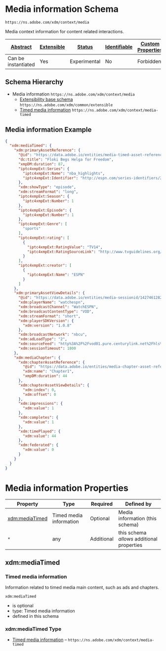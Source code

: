 
# Media information Schema

```
https://ns.adobe.com/xdm/context/media
```

Media context information for content related interactions.

| [Abstract](../../abstract.md) | [Extensible](../../extensions.md) | [Status](../../status.md) | [Identifiable](../../id.md) | [Custom Properties](../../extensions.md) | [Additional Properties](../../extensions.md) | Defined In |
|-------------------------------|-----------------------------------|---------------------------|-----------------------------|------------------------------------------|----------------------------------------------|------------|
| Can be instantiated | Yes | Experimental | No | Forbidden | Permitted | [context/media.schema.json](context/media.schema.json) |
## Schema Hierarchy

* Media information `https://ns.adobe.com/xdm/context/media`
  * [Extensibility base schema](../common/extensible.schema.md) `https://ns.adobe.com/xdm/common/extensible`
  * [Timed media information](media-timed.schema.md) `https://ns.adobe.com/xdm/context/media-timed`


## Media information Example
```json
{
  "xdm:mediaTimed": {
    "xdm:primaryAssetReference": {
      "@id": "https://data.adobe.io/entities/media-timed-asset-reference/15234430",
      "dc:title": "Floki Begs Helga for Freedom",
      "xmpDM:duration": 87,
      "iptc4xmpExt:Series": {
        "iptc4xmpExt:Name": "nba_highlights",
        "iptc4xmpExt:Identifier": "http://espn.com/series-identifiers/2613953"
      },
      "xdm:showType": "episode",
      "xdm:streamFormat": "long",
      "iptc4xmpExt:Season": {
        "iptc4xmpExt:Number": 1
      },
      "iptc4xmpExt:Episode": {
        "iptc4xmpExt:Number": 1
      },
      "iptc4xmpExt:Genre": [
        "sports"
      ],
      "iptc4xmpExt:rating": [
        {
          "iptc4xmpExt:RatingValue": "TV14",
          "iptc4xmpExt:RatingSourceLink": "http://www.tvguidelines.org/ratings.htm"
        }
      ],
      "iptc4xmpExt:creator": [
        {
          "iptc4xmpExt:Name": "ESPN"
        }
      ]
    },
    "xdm:primaryAssetViewDetails": {
      "@id": "https://data.adobe.io/entities/media-sessionid/1427461282884250114230",
      "xdm:playerName": "watchespn",
      "xdm:broadcastChannel": "WatchESPN",
      "xdm:broadcastContentType": "VOD",
      "xdm:streamFormat": "short",
      "xdm:playerSDKVersion": {
        "xdm:version": "1.0.8"
      },
      "xdm:broadcastNetwork": "nbcu",
      "xdm:adLoadType": "2",
      "xdm:sourceFeed": "http%3A%2F%2Fvod01.pure.centurylink.net%2Fhls%2Fvu%2F9083406%2FVUBX0280890106690980_38_3_M_HD.m3u8",
      "xdm:sessionTimeout": 1800
    },
    "xdm:mediaChapter": {
      "xdm:chapterAssetReference": {
        "@id": "https://data.adobe.io/entities/media-chapter-asset-reference/2144511",
        "xdm:name": "Chapter1",
        "xmpDM:duration": 44
      },
      "xdm:chapterAssetViewDetails": {
        "xdm:index": 0,
        "xdm:offset": 0
      },
      "xdm:impressions": {
        "xdm:value": 1
      },
      "xdm:completes": {
        "xdm:value": 1
      },
      "xdm:timePlayed": {
        "xdm:value": 44
      },
      "xdm:federated": {
        "xdm:value": 0
      }
    }
  }
}
```

# Media information Properties

| Property | Type | Required | Defined by |
|----------|------|----------|------------|
| [xdm:mediaTimed](#xdmmediatimed) | Timed media information | Optional | Media information (this schema) |
| `*` | any | Additional | this schema *allows* additional properties |

## xdm:mediaTimed
### Timed media information

Information related to timed media main content, such as ads and chapters.

`xdm:mediaTimed`
* is optional
* type: Timed media information
* defined in this schema

### xdm:mediaTimed Type


* [Timed media information](media-timed.schema.md) – `https://ns.adobe.com/xdm/context/media-timed`




